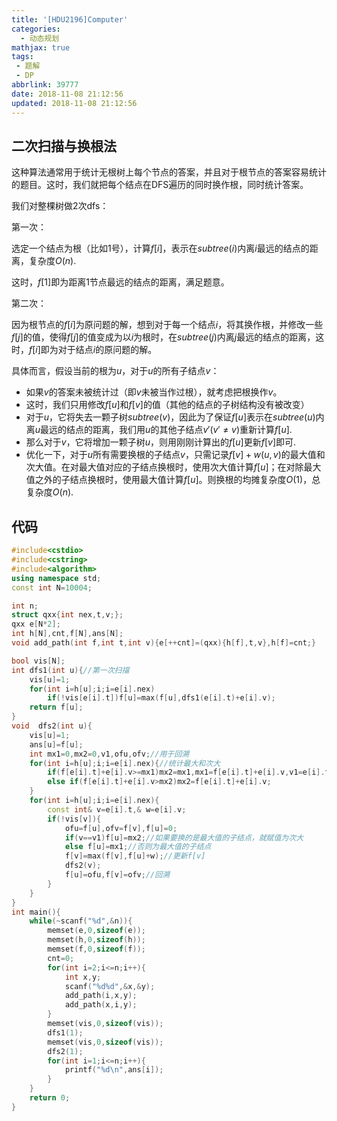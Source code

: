 ```yaml
---
title: '[HDU2196]Computer'
categories:
  - 动态规划
mathjax: true
tags:
 - 题解
 - DP
abbrlink: 39777
date: 2018-11-08 21:12:56
updated: 2018-11-08 21:12:56
---
```


## 二次扫描与换根法

这种算法通常用于统计无根树上每个节点的答案，并且对于根节点的答案容易统计的题目。这时，我们就把每个结点在DFS遍历的同时换作根，同时统计答案。

我们对整棵树做2次dfs：

第一次：

选定一个结点为根（比如1号），计算$f[i]$，表示在$subtree(i)$内离$i$最远的结点的距离，复杂度$O(n)$.

这时，$f[1]$即为距离$1$节点最远的结点的距离，满足题意。

第二次：

因为根节点的$f[i]$为原问题的解，想到对于每一个结点$i$，将其换作根，并修改一些$f[j]$的值，使得$f[j]$的值变成为以$i$为根时，在$subtree(j)$内离$j$最远的结点的距离，这时，$f[i]$即为对于结点$i$的原问题的解。

具体而言，假设当前的根为$u$，对于$u$的所有子结点$v$：
- 如果$v$的答案未被统计过（即$v$未被当作过根），就考虑把根换作$v$。
- 这时，我们只用修改$f[u]$和$f[v]$的值（其他的结点的子树结构没有被改变）
- 对于$u$，它将失去一颗子树$subtree(v)$，因此为了保证$f[u]$表示在$subtree(u)$内离$u$最远的结点的距离，我们用$u$的其他子结点$v'(v'\neq v)$重新计算$f[u]$.
- 那么对于$v$，它将增加一颗子树$u$，则用刚刚计算出的$f[u]$更新$f[v]$即可.
- 优化一下，对于$u$所有需要换根的子结点$v$，只需记录$f[v]+w(u,v)$的最大值和次大值。在对最大值对应的子结点换根时，使用次大值计算$f[u]$；在对除最大值之外的子结点换根时，使用最大值计算$f[u]$。则换根的均摊复杂度$O(1)$，总复杂度$O(n)$.

## 代码

```cpp
#include<cstdio>
#include<cstring>
#include<algorithm>
using namespace std;
const int N=10004;

int n;
struct qxx{int nex,t,v;};
qxx e[N*2];
int h[N],cnt,f[N],ans[N];
void add_path(int f,int t,int v){e[++cnt]=(qxx){h[f],t,v},h[f]=cnt;}

bool vis[N];
int dfs1(int u){//第一次扫描
	vis[u]=1;
	for(int i=h[u];i;i=e[i].nex)
		if(!vis[e[i].t])f[u]=max(f[u],dfs1(e[i].t)+e[i].v);
	return f[u];
}
void  dfs2(int u){
	vis[u]=1;
	ans[u]=f[u];
	int mx1=0,mx2=0,v1,ofu,ofv;//用于回溯
	for(int i=h[u];i;i=e[i].nex){//统计最大和次大
		if(f[e[i].t]+e[i].v>=mx1)mx2=mx1,mx1=f[e[i].t]+e[i].v,v1=e[i].t;
		else if(f[e[i].t]+e[i].v>mx2)mx2=f[e[i].t]+e[i].v;
	}
	for(int i=h[u];i;i=e[i].nex){
        const int& v=e[i].t,& w=e[i].v;
		if(!vis[v]){
			ofu=f[u],ofv=f[v],f[u]=0;
			if(v==v1)f[u]=mx2;//如果要换的是最大值的子结点，就赋值为次大
			else f[u]=mx1;//否则为最大值的子结点
			f[v]=max(f[v],f[u]+w);//更新f[v]
			dfs2(v);
			f[u]=ofu,f[v]=ofv;//回溯
		}
	}
}
int main(){
	while(~scanf("%d",&n)){
		memset(e,0,sizeof(e));
		memset(h,0,sizeof(h));
		memset(f,0,sizeof(f));
		cnt=0;
		for(int i=2;i<=n;i++){
			int x,y;
			scanf("%d%d",&x,&y);
			add_path(i,x,y);
			add_path(x,i,y);
		}
		memset(vis,0,sizeof(vis));
		dfs1(1);
		memset(vis,0,sizeof(vis));
		dfs2(1);
		for(int i=1;i<=n;i++){
			printf("%d\n",ans[i]);
		}
	}
	return 0;
}
```

